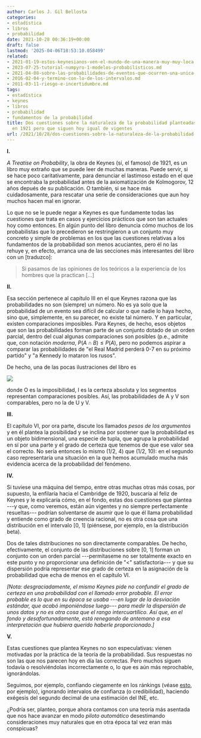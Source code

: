 ```yaml
---
author: Carlos J. Gil Bellosta
categories:
- estadística
- libros
- probabilidad
date: 2021-10-28 00:36:19+00:00
draft: false
lastmod: '2025-04-06T18:53:10.058499'
related:
- 2021-01-19-estos-keynesianos-ven-el-mundo-de-una-manera-muy-muy-loca.md
- 2023-07-25-tutorial-numpyro-1-modelos-probabilisticos.md
- 2021-04-08-sobre-las-probabilidades-de-eventos-que-ocurren-una-unica-vez.md
- 2016-02-04-y-termino-con-lo-de-los-intervalos.md
- 2011-03-11-riesgo-e-incertidumbre.md
tags:
- estadística
- keynes
- libros
- probabilidad
- fundamentos de la probabilidad
title: Dos cuestiones sobre la naturaleza de la probabilidad planteadas por Keynes
  en 1921 pero que siguen hoy igual de vigentes
url: /2021/10/28/dos-cuestiones-sobre-la-naturaleza-de-la-probabilidad-planteadas-por-keynes-en-1921-pero-que-siguen-hoy-igual-de-vigentes/
---
```


**I.**

_A Treatise on Probability_, la obra de Keynes (sí, el famoso) de 1921, es un libro muy extraño que se puede leer de muchas maneras. Puede servir, si se hace poco caritativamente, para denunciar el lastimoso estado en el que se encontraba la probabilidad antes de la axiomatización de Kolmogorov, 12 años depués de su publicación. O también, si se hace más cuidadosamente, para rescatar una serie de consideraciones que aun hoy muchos hacen mal en ignorar.

Lo que no se le puede negar a Keynes es que fundamente todas las cuestiones que trata en casos y ejercicios prácticos que son tan actuales hoy como entonces. En algún punto del libro denuncia cómo muchos de los probabilistas que lo precedieron se restringieron a un conjunto muy concreto y simple de problemas en los que las cuestiones relativas a los fundamentos de la probabilidad son menos acuciantes, pero él no las rehuye y, en efecto, arranca una de las secciones más interesantes del libro con un [traduzco]:

>Si pasamos de las opiniones de los teóricos a la experiencia de los hombres que la practican [...]


**II.**

Esa sección pertenece al capítulo III en el que Keynes razona que las probabilidades no son (siempre) un número. No es ya solo que la probabilidad de un evento sea difícil de calcular o que nadie lo haya hecho, sino que, simplemente, en su parecer, no existe tal número. Y en particular, existen comparaciones imposibles. Para Keynes, de hecho, esos objetos que son las probabilidades forman parte de un conjunto dotado de un orden parcial, dentro del cual algunas comparaciones son posibles (p.e., admite que, con notación _moderna_, $P(A\cap B) \le P(A)$, pero no podemos aspirar a comparar las probabilidades de "el Real Madrid perderá 0-7 en su próximo partido" y "a Kennedy lo mataron los rusos".

De hecho, una de las pocas ilustraciones del libro es

![](/wp-uploads/2021/10/image-3.png#center)

donde O es la imposibilidad, I es la certeza absoluta y los segmentos representan comparaciones posibles. Así, las probabilidades de A y V son comparables, pero no la de U y V.

**III.**

El capítulo VI, por ora parte, discute los llamados _pesos de los argumentos_ y en él plantea la posibilidad y se inclina por sostener que la probabilidad es un objeto bidimensional, una especie de tupla, que agrupa la probabilidad en sí por una parte y el grado de certeza que tenemos de que ese valor sea el correcto. No sería entonces lo mismo (1/2, 4) que (1/2, 10): en el segundo caso representaría una situación en la que hemos acumulado mucha más evidencia acerca de la probabilidad del fenómeno.

**IV.**

Si tuviese una máquina del tiempo, entre otras muchas otras más cosas, por supuesto, la enfilaría hacia el Cambridge de 1920, buscaría al feliz de Keynes y le explicaría cómo, en el fondo, estas dos cuestiones que plantea ---y que, como veremos, están aún vigentes y no siempre perfectamente resueltas--- podrían solventarse de asumir que lo que él llama probabilidad y entiende como grado de creencia racional, no es otra cosa que una distribución en el intervalo [0, 1] (piénsese, por ejemplo, en la distribución beta).

Dos de tales distribuciones no son directamente comparables. De hecho, efectivamente, el conjunto de las distribuciones sobre [0, 1] forman un conjunto con un orden parcial ---permítaseme no ser totalmente exacto en este punto y no proporcionar una definición de "<" satisfactoria--- y que su dispersión podría representar ese grado de certeza en la asignación de la probabilidad que echa de menos en el capítulo VI.

_[Nota: desgraciadamente, el mismo Keynes pide no confundir el grado de certeza en una probabilidad con el llamado error probable. El error probable es lo que en su época se usaba ---en lugar de la desviación estándar, que acabó imponiéndose luego--- para medir la dispersión de unos datos y no es otra cosa que el rango intercuartílico. Así que, en el fondo y desafortunadamente, está renegando de antemano a esa interpretación que hubiera querido haberle proporcionado.]_

**V.**

Estas cuestiones que plantea Keynes no son especulativas: vienen motivadas por la práctica de la teoría de la probabilidad. Sus respuestas no son las que nos parecen hoy en día las correctas. Pero muchos siguen todavía o resolviéndolas incorrectamente o, lo que es aún más reprochable, ignorándolas.

Seguimos, por ejemplo, confiando ciegamente en los ránkings (véase [esto](https://datanalytics.com/2019/04/03/incertidumbre-en-rankings-o-como-la-varianza-es-la-mayor-enemiga-de-la-meritocracia/), por ejemplo), ignorando intervalos de confianza (o credibilidad), haciendo exégesis del segundo decimal de una estimación del INE, etc.

¿Podría ser, planteo, porque ahora contamos con una teoría más asentada que nos hace avanzar en modo _piloto automático_ desestimando consideraciones muy naturales que en otra época tal vez eran más conspicuas?